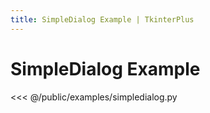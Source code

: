 ```yaml
---
title: SimpleDialog Example | TkinterPlus
---
```


# SimpleDialog Example

<<< @/public/examples/simpledialog.py

